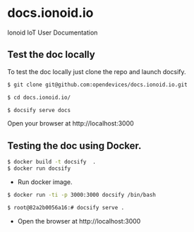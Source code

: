 # docs.ionoid.io
Ionoid IoT User Documentation


## Test the doc locally 
To test the doc locally just clone the repo and launch docsify.

```bash 
$ git clone git@github.com:opendevices/docs.ionoid.io.git

$ cd docs.ionoid.io/

$ docsify serve docs
```

Open your browser at http://localhost:3000

## Testing the doc using Docker.


```bash
$ docker build -t docsify  .
$ docker run docsify
```

- Run docker image.
```bash 
$ docker run -ti -p 3000:3000 docsify /bin/bash
```
```bash 
$ root@82a2b0056a16:# docsify serve .
```

- Open the browser at http://localhost:3000

